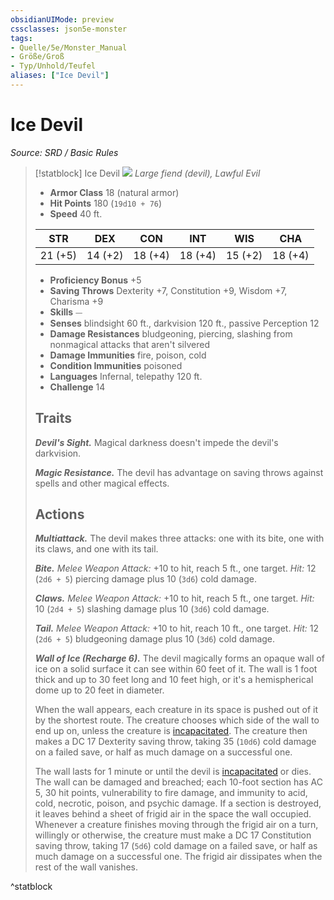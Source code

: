 ```yaml
---
obsidianUIMode: preview
cssclasses: json5e-monster
tags:
- Quelle/5e/Monster_Manual
- Größe/Groß
- Typ/Unhold/Teufel
aliases: ["Ice Devil"]
---
```

# Ice Devil
*Source: SRD / Basic Rules*  

> [!statblock] Ice Devil
> ![](compendium/bestiary/fiend/token/ice-devil.png#token)
> *Large fiend (devil), Lawful Evil*
> 
> - **Armor Class** 18  (natural armor)
> - **Hit Points** 180 (`19d10 + 76`)
> - **Speed** 40 ft.
> 
> |STR|DEX|CON|INT|WIS|CHA|
> |:---:|:---:|:---:|:---:|:---:|:---:|
> |21 (+5)|14 (+2)|18 (+4)|18 (+4)|15 (+2)|18 (+4)|
> 
> - **Proficiency Bonus** +5
> - **Saving Throws** Dexterity +7, Constitution +9, Wisdom +7, Charisma +9
> - **Skills** ⏤
> - **Senses** blindsight 60 ft., darkvision 120 ft., passive Perception 12
> - **Damage Resistances** bludgeoning, piercing, slashing from nonmagical attacks that aren't silvered
> - **Damage Immunities** fire, poison, cold
> - **Condition Immunities** poisoned
> - **Languages** Infernal, telepathy 120 ft.
> - **Challenge** 14
> 
> ## Traits
> 
> ***Devil's Sight.*** Magical darkness doesn't impede the devil's darkvision.
> 
> ***Magic Resistance.*** The devil has advantage on saving throws against spells and other magical effects.
> 
> ## Actions
> 
> ***Multiattack.*** The devil makes three attacks: one with its bite, one with its claws, and one with its tail.
> 
> ***Bite.*** *Melee Weapon Attack:* +10 to hit, reach 5 ft., one target. *Hit:* 12 (`2d6 + 5`) piercing damage plus 10 (`3d6`) cold damage.
> 
> ***Claws.*** *Melee Weapon Attack:* +10 to hit, reach 5 ft., one target. *Hit:* 10 (`2d4 + 5`) slashing damage plus 10 (`3d6`) cold damage.
> 
> ***Tail.*** *Melee Weapon Attack:* +10 to hit, reach 10 ft., one target. *Hit:* 12 (`2d6 + 5`) bludgeoning damage plus 10 (`3d6`) cold damage.
> 
> ***Wall of Ice (Recharge 6).*** The devil magically forms an opaque wall of ice on a solid surface it can see within 60 feet of it. The wall is 1 foot thick and up to 30 feet long and 10 feet high, or it's a hemispherical dome up to 20 feet in diameter.
> 
> When the wall appears, each creature in its space is pushed out of it by the shortest route. The creature chooses which side of the wall to end up on, unless the creature is [incapacitated](rules/conditions.md#incapacitated). The creature then makes a DC 17 Dexterity saving throw, taking 35 (`10d6`) cold damage on a failed save, or half as much damage on a successful one.
> 
> The wall lasts for 1 minute or until the devil is [incapacitated](rules/conditions.md#incapacitated) or dies. The wall can be damaged and breached; each 10-foot section has AC 5, 30 hit points, vulnerability to fire damage, and immunity to acid, cold, necrotic, poison, and psychic damage. If a section is destroyed, it leaves behind a sheet of frigid air in the space the wall occupied. Whenever a creature finishes moving through the frigid air on a turn, willingly or otherwise, the creature must make a DC 17 Constitution saving throw, taking 17 (`5d6`) cold damage on a failed save, or half as much damage on a successful one. The frigid air dissipates when the rest of the wall vanishes.
^statblock